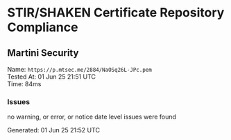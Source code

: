 # STIR/SHAKEN Certificate Repository Compliance

## Martini Security

Name: `https://p.mtsec.me/2884/NaOSq26L-JPc.pem`\
Tested At: 01 Jun 25 21:51 UTC\
Time: 84ms

### Issues

no warning, or error, or notice date level issues were found

Generated: 01 Jun 25 21:52 UTC